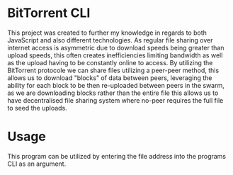 # BitTorrent CLI

This project was created to further my knowledge in regards to both JavaScript and also different technologies. As regular file sharing over internet access is asymmetric due to download speeds being greater than upload speeds, 
this often creates inefficiencies limiting bandwidth as well as the upload having to be constantly online to access. By utilizing the BitTorrent protocole we can share files utilizing a peer-peer method, this allows us to download "blocks" of data between peers, leveraging
the ability for each block to be then re-uploaded between peers in the swarm, as we are downloading blocks rather than the entire file this allows us to have decentralised file sharing system where no-peer requires the full file to seed the uploads.

# Usage
This program can be utilized by entering the file address into the programs CLI as an argument.
